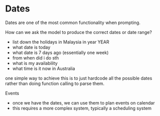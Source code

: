 # Dates

Dates are one of the most common functionality when prompting.

How can we ask the model to produce the correct dates or date range?

- list down the holidays in Malaysia in year YEAR
- what date is today
- what date is 7 days ago (essentially one week)
- from when did i do sth
- what is my availability
- what time is it now in Australia

one simple way to achieve this is to just hardcode all the possible dates rather than doing function calling to parse them.



Events 
- once we have the dates, we can use them to plan events on calendar
- this requires a more complex system, typically a scheduling system
